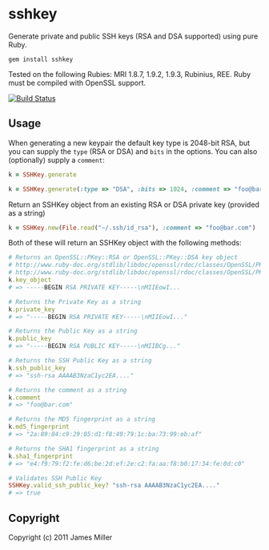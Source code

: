 sshkey
======

Generate private and public SSH keys (RSA and DSA supported) using pure Ruby.

	gem install sshkey

Tested on the following Rubies: MRI 1.8.7, 1.9.2, 1.9.3, Rubinius, REE.  Ruby must be compiled with OpenSSL support.

[![Build Status](https://secure.travis-ci.org/bensie/sshkey.png)](http://travis-ci.org/bensie/sshkey)

Usage
-----

When generating a new keypair the default key type is 2048-bit RSA, but you can supply the `type` (RSA or DSA) and `bits` in the options.
You can also (optionally) supply a `comment`:

``` ruby
k = SSHKey.generate

k = SSHKey.generate(:type => "DSA", :bits => 1024, :comment => "foo@bar.com")
```

Return an SSHKey object from an existing RSA or DSA private key (provided as a string)

``` ruby
k = SSHKey.new(File.read("~/.ssh/id_rsa"), :comment => "foo@bar.com")
```

Both of these will return an SSHKey object with the following methods:

``` ruby
# Returns an OpenSSL::PKey::RSA or OpenSSL::PKey::DSA key object
# http://www.ruby-doc.org/stdlib/libdoc/openssl/rdoc/classes/OpenSSL/PKey/RSA.html
# http://www.ruby-doc.org/stdlib/libdoc/openssl/rdoc/classes/OpenSSL/PKey/DSA.html
k.key_object
# => -----BEGIN RSA PRIVATE KEY-----\nMIIEowI...

# Returns the Private Key as a string
k.private_key
# => "-----BEGIN RSA PRIVATE KEY-----\nMIIEowI..."

# Returns the Public Key as a string
k.public_key
# => "-----BEGIN RSA PUBLIC KEY-----\nMIIBCg..."

# Returns the SSH Public Key as a string
k.ssh_public_key
# => "ssh-rsa AAAAB3NzaC1yc2EA...."

# Returns the comment as a string
k.comment
# => "foo@bar.com"

# Returns the MD5 fingerprint as a string
k.md5_fingerprint
# => "2a:89:84:c9:29:05:d1:f8:49:79:1c:ba:73:99:eb:af"

# Returns the SHA1 fingerprint as a string
k.sha1_fingerprint
# => "e4:f9:79:f2:fe:d6:be:2d:ef:2e:c2:fa:aa:f8:b0:17:34:fe:0d:c0"

# Validates SSH Public Key
SSHKey.valid_ssh_public_key? "ssh-rsa AAAAB3NzaC1yc2EA...."
# => true
```

Copyright
---------

Copyright (c) 2011 James Miller
